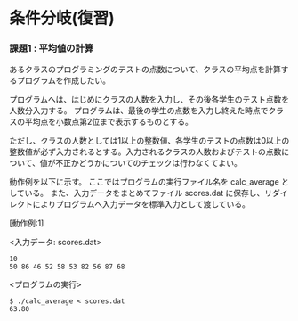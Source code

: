 # 条件分岐(復習)

### 課題1 : 平均値の計算
あるクラスのプログラミングのテストの点数について、クラスの平均点を計算するプログラムを作成したい。

プログラムへは、はじめにクラスの人数を入力し、その後各学生のテスト点数を人数分入力する。
プログラムは、最後の学生の点数を入力し終えた時点でクラスの平均点を小数点第2位まで表示するものとする。

ただし、クラスの人数としては1以上の整数値、各学生のテストの点数は0以上の整数値が必ず入力されるとする。入力されるクラスの人数およびテストの点数について、値が不正かどうかについてのチェックは行わなくてよい。

動作例を以下に示す。
ここではプログラムの実行ファイル名を calc_average としている。
また、入力データをまとめてファイル scores.dat に保存し、リダイレクトによりプログラムへ入力データを標準入力として渡している。

[動作例:1]

<入力データ: scores.dat>
````
10
50 86 46 52 58 53 82 56 87 68
````

<プログラムの実行>
````
$ ./calc_average < scores.dat
63.80
````
